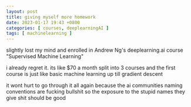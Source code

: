 ```yaml
---
layout: post
title: giving myself more homework
date: 2023-01-17 19:43 +0800
categories: [ courses, deeplearningAI ]
tags: [ machinelearning ]
---
```


slightly lost my mind and enrolled in Andrew Ng's deeplearning.ai course "Supervised Machine Learning"

i already regret it. its like $70 a month split into 3 courses and the first course is just like basic machine learning up till gradient descent

it wont hurt to go through it all again because the ai communities naming conventions are fucking bullshit so the exposure to the stupid names they give shit should be good